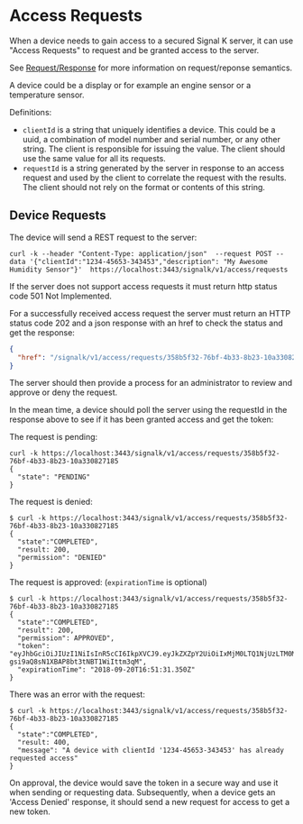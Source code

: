 # Access Requests

When a device needs to gain access to a secured Signal K server, it can use "Access Requests" to request and be granted access to the server.

See [Request/Response](request_response.md) for more information on request/reponse semantics.

A device could be a display or for example an engine sensor or a temperature sensor.

Definitions:
* `clientId` is a string that uniquely identifies a device. This could be a uuid, a combination of model number and serial number, or any other string. The client is responsible for issuing the value. The client should use the same value for all its requests.
* `requestId` is a string generated by the server in response to an access request and used by the client to correlate the request with the results. The client should not rely on the format or contents of this string.

## Device Requests
The device will send a REST request to the server:

`curl -k --header "Content-Type: application/json"  --request POST --data '{"clientId":"1234-45653-343453","description": "My Awesome Humidity Sensor"}'  https://localhost:3443/signalk/v1/access/requests`

If the server does not support access requests it must return http status code 501 Not Implemented.

For a successfully received access request the server must return an HTTP status code 202 and a json response with an href to check the status and get the response:

```json
{
  "href": "/signalk/v1/access/requests/358b5f32-76bf-4b33-8b23-10a330827185"
}
```

The server should then provide a process for an administrator to review and approve or deny the request.

In the mean time, a device should poll the server using the requestId in the response above to see if it has been granted access and get the token:

The request is pending:
```
curl -k https://localhost:3443/signalk/v1/access/requests/358b5f32-76bf-4b33-8b23-10a330827185
{
  "state": "PENDING"
}
```

The request is denied:

```
$ curl -k https://localhost:3443/signalk/v1/access/requests/358b5f32-76bf-4b33-8b23-10a330827185
{
  "state":"COMPLETED", 
  "result: 200, 
  "permission": "DENIED"
}
```

The request is approved: (`expirationTime` is optional)

```
$ curl -k https://localhost:3443/signalk/v1/access/requests/358b5f32-76bf-4b33-8b23-10a330827185
{
  "state":"COMPLETED", 
  "result": 200,
  "permission": APPROVED",
  "token": "eyJhbGciOiJIUzI1NiIsInR5cCI6IkpXVCJ9.eyJkZXZpY2UiOiIxMjM0LTQ1NjUzLTM0MzQ1MyIsImlhdCI6MTUzNjg4NDY5MSwiZXhwIjoxNTY4NDQyMjkxfQ.5wypdKin5Q-gsi9aQ8sN1XBAP8bt3tNBT1WiIttm3qM",
  "expirationTime": "2018-09-20T16:51:31.350Z"
}
```

There was an error with the request:

```
$ curl -k https://localhost:3443/signalk/v1/access/requests/358b5f32-76bf-4b33-8b23-10a330827185
{
  "state":"COMPLETED", 
  "result: 400, 
  "message": "A device with clientId '1234-45653-343453' has already requested access"
}
```

On approval, the device would save the token in a secure way and use it when sending or requesting data. Subsequently, when a device gets an 'Access Denied' response, it should send a new request for access to get a new token.

